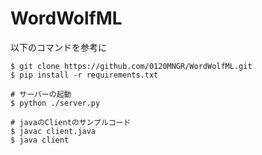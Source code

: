 # WordWolfML
以下のコマンドを参考に

```shell
$ git clone https://github.com/0120MNGR/WordWolfML.git
$ pip install -r requirements.txt

# サーバーの起動
$ python ./server.py

# javaのClientのサンプルコード
$ javac client.java
$ java client
```
